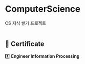 # ComputerScience
CS 지식 쌓기 프로젝트
<br><br>
## 🙌 Certificate
1️⃣ <b>Engineer Information Processing</b>
